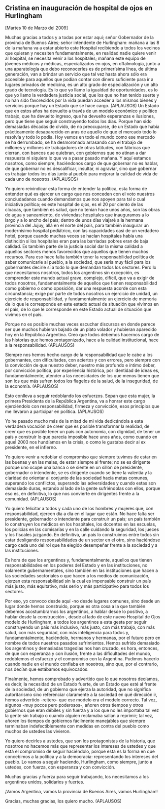 Cristina en inauguración de hospital de ojos en Hurlingham
----------------------------------------------------------

[Martes 10 de Marzo del 2009]

Muchas gracias a todos y a todas por estar aquí; señor Gobernador de la
provincia de Buenos Aires; señor intendente de Hurlingham: mañana a las
8 de la mañana va a estar abierto este Hospital recibiendo a todos los
vecinos que quieran y necesiten fundamentalmente, en realidad nadie
quiere venir al hospital, se necesita venir a los hospitales; mañana
este equipo de jóvenes médicos y médicas, especializados en ojos, en
oftalmología, junto a una aparatología que debo reconocerles es de
primerísima línea, de última generación, van a brindar un servicio que
tal vez hasta ahora sólo era accesible para aquellos que podían contar
con dinero suficiente para ir a lugares privados de medicina, es un alto
grado de especialización y un alto grado de tecnología. Es lo que yo
llamo la igualdad de oportunidades, es lo que yo llamo la verdadera
justicia social, que los que no han tenido suerte y no han sido
favorecidos por la vida puedan acceder a los mismos bienes y servicios
porque hay un Estado que se hace cargo. (APLAUSOS) Un Estado que en
estos años ha devuelto a través de un modelo económico y político
trabajo, que ha devuelto ingreso, que ha devuelto esperanzas e
ilusiones, pero que tiene que seguir construyendo todos los días. Porque
han sido demasiadas décadas de olvido, de no preocuparse, de un Estado
que había prácticamente desaparecido en aras de aquello de que el
mercado todo lo resolvía y todo lo podía. Hoy vemos en todo el mundo
como ese mercado se ha derrumbado, se ha desmoronado arrasando con el
trabajo de millones y millones de trabajadores de otras latitudes, con
fábricas que cierran, con bancos que quiebran, con gobiernos que no
atinan a dar respuesta ni siquiera lo que va a pasar pasado mañana. Y
aquí estamos nosotros, como siempre, haciéndonos cargo de que gobernar
no es hablar, de que gobernar no es descalificar, insultar, ni agraviar,
sino que gobernar es trabajar todos los días junto al pueblo para
mejorar la calidad de vida de cada uno de nosotros. (APLAUSOS)

Yo quiero reivindicar esta forma de entender la política, esta forma de
entender qué es ejercer un cargo que nos conceden con el voto nuestros
conciudadanos cuando demandamos que nos apoyen para tal o cual
iniciativa política; es este hospital de ojos, es el 20 por ciento de
las cloacas, que también es salud, que no tenían hace unos años, son las
obras de agua y saneamiento, de viviendas; hospitales que inauguramos a
lo largo y a lo ancho del país; dentro de unos días viajaré a la hermana
provincia del Jujuy, allá en el norte del país, para también inaugurar
un modernísimo hospital pediátrico, con las capacidades casi de un
verdadero hotel, porque cuando muchas veces se hacían hospitales había
una distinción si los hospitales eran para las barriadas pobres eran de
baja calidad. Es también parte de la justicia social dar la misma
calidad a aquellos sectores menos favorecidos que aquellos que tienen
muchos recursos. Para eso hace falta también tener la responsabilidad
política de saber comunicarle al pueblo, a la sociedad, que sería muy
fácil para los gobernantes decirle sí a todo lo que demandan todos los
sectores. Pero lo que necesitamos nosotros, todos los argentinos sin
excepción, es comprender este mundo actual grave, complejo, difícil, que
va a exigir de todos nosotros, fundamentalmente de aquellos que tienen
responsabilidad como gobierno o como oposición, dar una respuesta acorde
con esta circunstancia; exige por parte de todos nosotros un ejercicio
de unidad, un ejercicio de responsabilidad, y fundamentalmente un
ejercicio de memoria de lo que le corresponde en este estado actual de
situación que vivimos en el país, de lo que le corresponde en este
Estado actual de situación que vivimos en el país.

Porque no es posible muchas veces escuchar discursos en donde parece ser
que muchos hubieran bajado de un plato volador y hubieran aparecido hoy
en la República Argentina. Creo que todos debemos hacernos cargo de las
historias que hemos protagonizado, hace a la calidad institucional, hace
a la responsabilidad. (APLAUSOS)

Siempre nos hemos hecho cargo de la responsabilidad que le cabe a los
gobernantes, con dificultades, con aciertos y con errores, pero siempre
con la convicción de que nuestro deber, nuestro más profundo e íntimo
deber, por convicción política, por experiencia histórica, por identidad
de ideas es, fundamentalmente, atender a las necesidades de los que
menos tienen que son los que más sufren todos los flagelos de la salud,
de la inseguridad, de la economía. (APLAUSOS)

Esto conlleva a seguir redoblando los esfuerzos. Sepan que esta mujer,
la primera Presidenta de la República Argentina, va a honrar este cargo
ejerciéndolo con responsabilidad, firmeza y convicción, esos principios
que me llevaron a participar en política. (APLAUSOS)

Yo he pasado mucho más de la mitad de mi vida dedicándola a esta
verdadera vocación de creer que es posible transformar la realidad, de
creer que es posible tener un país con autonomía, con dignidad, de tener
un país y construir lo que parecía imposible hace unos años, como cuando
en aquel 2003 nos hundíamos en la crisis, o como le gustaba decir al ex
presidente, en el infierno.

Yo quiero venir a redoblar el compromiso que siempre tuvimos de estar en
las buenas y en las malas, de estar siempre al frente; no se es
dirigente porque uno ocupe una banca o se siente en un sillón de
presidente, gobernador o intendente, se es dirigente cuando se tiene la
valentía y la claridad de orientar al conjunto de las sociedad hacia
metas comunes, superando los conflictos, superando las adversidades y
cuando estas son demasiado duras, estando al lado de la gente
sufriéndolas con ellos, porque eso es, en definitiva, lo que nos
convierte en dirigentes frente a la comunidad. (APLAUSOS)

Yo quiero felicitar a todos y cada uno de los hombres y mujeres que, con
responsabilidad, ejercen día a día en el lugar que están. No hace falta
ser presidente, gobernador o intendente para construir un país; un país
también lo construyen los médicos en los hospitales, los docentes en las
escuelas, los policías en las comisarías y en la calle cuidando la
seguridad, los jueces y los fiscales juzgando. En definitiva, un país lo
construimos entre todos sin estar desligando responsabilidades de un
sector en el otro, sino haciéndose cargo cada uno del rol que ha elegido
desempeñar frente a la sociedad y a las instituciones.

Es hora de que los argentinos y, fundamentalmente, aquellos que tienen
responsabilidades en los poderes del Estado y en las instituciones, no
solamente gubernamentales, sino también en las instituciones que hacen a
las sociedades sectoriales o que hacen a los medios de comunicación,
ejerzan esta responsabilidad sin la cual es impensable construir un país
más justo, más equitativo, más serio y más participativo para todos los
sectores.

Por eso, yo convoco desde aquí -no desde lugares comunes, sino desde un
lugar donde hemos construido, porque es otra cosa a la que también
debemos acostumbrarnos los argentinos, a hablar desde lo positivo, a
hablar desde la construcción-, desde al lado de este nuevo Hospital de
Ojos modelo de Hurlingham, a todos los argentinos a esta gesta por
seguir construyendo un país más inclusivo, más justo, con más trabajo,
con más salud, con más seguridad, con más inteligencia para todos y,
fundamentalmente, haciéndolo, hermanos y hermanas, por el futuro pero en
nombre de todos nuestros pasados sufrimientos. Hemos sufrido demasiado
los argentinos y demasiadas tragedias nos han cruzado, es hora,
entonces, de que con esperanza y con ilusión, frente a las dificultades
del mundo, redoblemos el esfuerzo y el compromiso con la Argentina.
Pudimos hacerlo cuando nadie en el mundo confiaba en nosotros, sino que,
por el contrario, nos decían que estábamos equivocados.

Finalmente, hemos comprobado y advertido que lo que nosotros decíamos,
es decir, la necesidad de un Estado fuerte, de un Estado que esté al
frente de la sociedad, de un gobierno que ejerza la autoridad, que no
significa autoritarismo sino referenciar claramente a la sociedad en qué
dirección ir, hemos advertido -reitero- que ese modelo era el modelo
correcto. Tal vez, algunos -muy pocos pero poderosos-, añoren otros
tiempos y otros gobiernos que eran débiles y sin fuerza y a los que no
les importaba tal vez la gente sin trabajo o cuando alguien reclamaba
salían a reprimir; tal vez, añoren los tiempos de gobiernos fácilmente
manejables que siempre terminaban indefectiblemente con medidas en
contra del pueblo como muchos de ustedes las vivieron.

Yo quiero decirles a ustedes, que son los protagonistas de la historia,
que nosotros no hacemos más que representar los intereses de ustedes y
que está el compromiso de seguir haciéndolo, porque esta es la forma en
que concebimos a la política y a la democracia: representando los
intereses del pueblo. Lo vamos a seguir haciendo, Hurlingham, como
siempre, junto a ustedes, con fuerza, con esperanza y con convicción.

Muchas gracias y fuerza para seguir trabajando, los necesitamos a los
argentinos unidos, solidarios y fuertes.

¡Vamos Argentina, vamos la provincia de Buenos Aires, vamos Hurlingham!

Gracias, muchas gracias, los quiero mucho. (APLAUSOS)

 

 
